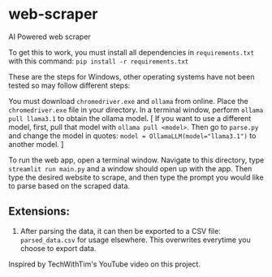 # web-scraper
AI Powered web scraper

To get this to work, you must install all dependencies in `requirements.txt` with this command:
`pip install -r requirements.txt`

These are the steps for Windows, other operating systems have not been tested so may follow different steps:

You must download `chromedriver.exe` and `ollama` from online.
Place the `chromedriver.exe` file in your directory.
In a terminal window, perform `ollama pull llama3.1` to obtain the ollama model.
[
    If you want to use a different model, first, pull that model with `ollama pull <model>`.
    Then go to `parse.py` and change the model in quotes:
        `model = OllamaLLM(model="llama3.1")`
    to another model. 
]

To run the web app, open a terminal window. Navigate to this directory, type `streamlit run main.py` and a window should open up with the app.
Then type the desired website to scrape, and then type the prompt you would like to parse based on the scraped data.

## Extensions:
1. After parsing the data, it can then be exported to a CSV file: `parsed_data.csv` for usage elsewhere. This overwrites everytime you choose to export data.

Inspired by TechWithTim's YouTube video on this project.

